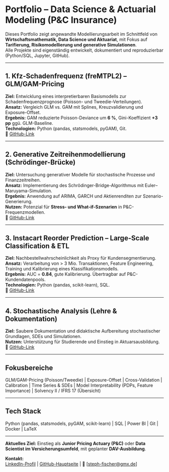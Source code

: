 # Portfolio – Data Science & Actuarial Modeling (P&C Insurance)

Dieses Portfolio zeigt angewandte Modellierungsarbeit im Schnittfeld von **Wirtschaftsmathematik, Data Science und Aktuariat**, mit Fokus auf **Tarifierung, Risikomodellierung und generative Simulationen**.  
Alle Projekte sind eigenständig entwickelt, dokumentiert und reproduzierbar (Python/SQL, Jupyter, GitHub).

---

## 1. Kfz-Schadenfrequenz (freMTPL2) – GLM/GAM-Pricing
**Ziel:** Entwicklung eines interpretierbaren Basismodells zur Schadenfrequenzprognose (Poisson- und Tweedie-Verteilungen).  
**Ansatz:** Vergleich GLM vs. GAM mit Splines, Kreuzvalidierung und Exposure-Offset.  
**Ergebnis:** GAM reduzierte Poisson-Deviance um **6 %**, Gini-Koeffizient **+3 pp** ggü. GLM-Baseline.  
**Technologien:** Python (pandas, statsmodels, pyGAM), Git.  
🔗 [GitHub-Link](https://github.com/FisherSteve/freMTPL2-pricing)

---

## 2. Generative Zeitreihenmodellierung (Schrödinger-Brücke)
**Ziel:** Untersuchung generativer Modelle für stochastische Prozesse und Finanzzeitreihen.  
**Ansatz:** Implementierung des Schrödinger-Bridge-Algorithmus mit Euler–Maruyama-Simulation.  
**Ergebnis:** Anwendung auf ARIMA, GARCH und Aktienrenditen zur Szenario-Generierung.  
**Nutzen:** Potenzial für **Stress- und What-if-Szenarien** in P&C-Frequenzmodellen.  
🔗 [GitHub-Link](https://github.com/FisherSteve/SchrodingerBridgeGenModel)

---

## 3. Instacart Reorder Prediction – Large-Scale Classification & ETL
**Ziel:** Nachbestellwahrscheinlichkeit als Proxy für Kundensegmentierung.  
**Ansatz:** Verarbeitung von > 3 Mio. Transaktionen, Feature Engineering, Training und Kalibrierung eines Klassifikationsmodells.  
**Ergebnis:** AUC = **0.84**, gute Kalibrierung. Übertragbar auf P&C-Kundendatenpools.  
**Technologien:** Python (pandas, scikit-learn), SQL.  
🔗 [GitHub-Link](https://github.com/FisherSteve/instacart-reorder-prediction)

---

## 4. Stochastische Analysis (Lehre & Dokumentation)
**Ziel:** Saubere Dokumentation und didaktische Aufbereitung stochastischer Grundlagen, SDEs und Simulationen.  
**Nutzen:** Unterstützung für Studierende und Einstieg in Aktuarsausbildung.  
🔗 [GitHub-Link](https://github.com/FisherSteve/Stochastische-Analysis)

---

## Fokusbereiche
GLM/GAM-Pricing (Poisson/Tweedie) | Exposure-Offset | Cross-Validation | Calibration | Time Series & SDEs | Model Interpretability (PDPs, Feature Importance) | Solvency II / IFRS 17 (Übersicht)

---

## Tech Stack
Python (pandas, statsmodels, pyGAM, scikit-learn) | SQL | Power BI | Git | Docker | LaTeX

---

**Aktuelles Ziel:** Einstieg als **Junior Pricing Actuary (P&C)** oder **Data Scientist im Versicherungsumfeld**, mit geplanter **DAV-Ausbildung**.  

**Kontakt:**  
[LinkedIn-Profil](https://www.linkedin.com//in/fischer-stephan/) | [GitHub-Hauptseite](https://github.com/FisherSteve) | 📧 [steph-fischer@gmx.de]

